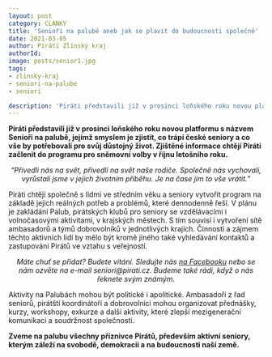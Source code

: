 ```yaml
---
layout: post
category: CLANKY
title: 'Senioři na palubě aneb jak se plavit do budoucnosti společně'
date: 2021-03-05
author: Piráti Zlínský kraj
authorId: 
image: posts/senior1.jpg
tags: 
- zlinsky-kraj
- seniori-na-palube
- seniori

description: 'Piráti představili již v prosinci loňského roku novou platformu s názvem Senioři na palubě, jejímž smyslem je zjistit, co trápí české seniory a co vše by potřebovali pro svůj důstojný život. Zjištěné informace chtějí Piráti začlenit do programu pro sněmovní volby v říjnu letošního roku.'
---
```

**Piráti představili již v prosinci loňského roku novou platformu s názvem Senioři na palubě, jejímž smyslem je zjistit, co trápí české seniory a 
co vše by potřebovali pro svůj důstojný život. Zjištěné informace chtějí Piráti začlenit do programu pro sněmovní volby v říjnu letošního roku.**

<p align="center"><em>“Přivedli nás na svět, přivedli na svět naše rodiče. Společně nás vychovali,
vyrůstali jsme v jejich životním příběhu.
Je na čase jim to vše vrátit.”</em></p>

Piráti chtějí společně s lidmi ve středním věku a seniory vytvořit program na základě jejich reálných potřeb a problémů, které dennodenně řeší. 
V plánu je zakládání Palub, pirátských klubů pro seniory se vzdělávacími i volnočasovými aktivitami, v krajských městech. S tím souvisí i vytvoření 
sítě ambasadorů a týmů dobrovolníků v jednotlivých krajích. Činností a zájmem těchto aktivních lidí  by mělo být kromě jiného také vyhledávání kontaktů a zastupování Pirátů ve vztahu s veřejností. 

<p align="center"><em>Máte chuť se přidat? Budete vítání. Sledujte nás <a href="https://www.facebook.com/seniorinapalube/">na Facebooku</a> nebo se nám ozvěte na e-mail seniori@pirati.cz. Budeme také rádi, když o nás 
řeknete svým známým.</em></p>
 
Aktivity na Palubách mohou být politické i apolitické. Ambasadoři z řad seniorů, pirátští koordinátoři a dobrovolníci mohou organizovat přednášky, kurzy, workshopy, 
exkurze a další aktivity, které zlepší mezigenerační komunikaci a soudržnost společnosti.

**Zveme na palubu všechny příznivce Pirátů, především aktivní seniory, kterým záleží na svobodě, demokracii a na budoucnosti naší země.**
